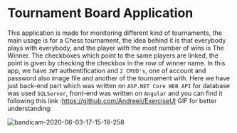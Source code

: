 # Tournament Board Application
This application is made for monitoring  different kind of tournaments, the main usage is for a Chess tournament,
the idea behind it is that everybody plays with everybody, and the player with the most number of wins is The Winner.
The checkboxes which point to the same players are linked, the point is given by checking the checkbox in the row of winner name.
In this app, we have `JWT` authentification and `2 CRUD's`, one of account and password also image file and another of the tournament with.
Here we have just back-end part which was written on `ASP.NET Core WEB API` for database was used `SQLServer`, front-end was written on `Angular` and you can find it following this link :https://github.com/Andreeii/ExerciseUI
GIF for better understanding:

![bandicam-2020-06-03-17-15-18-258](https://user-images.githubusercontent.com/26895687/83651158-db048880-a5c1-11ea-8da9-d8aa70bf66aa.gif)
